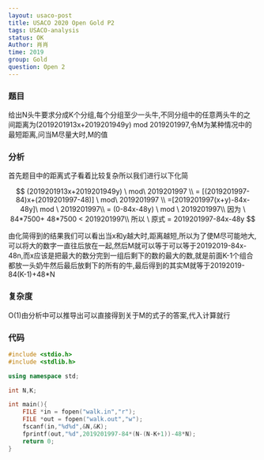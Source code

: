 ```yaml
---
layout: usaco-post
title: USACO 2020 Open Gold P2
tags: USACO-analysis
status: OK
Author: 肖肖
time: 2019
group: Gold
question: Open 2
---
```


### 题目

给出N头牛要求分成K个分组,每个分组至少一头牛,不同分组中的任意两头牛的之间距离为(2019201913x+2019201949y) mod 2019201997,令M为某种情况中的最短距离,问当M尽量大时,M的值

### 分析

首先题目中的距离式子看着比较复杂所以我们进行以下化简

$$
(2019201913x+2019201949y) \ mod\ 2019201997 \\ =
[(2019201997-84)x+(2019201997-48)] \ mod\ 2019201997 \\ =[2019201997(x+y)-84x-48y]\ mod \ 2019201997\\ =
(0-84x-48y) \ mod \ 2019201997\\
因为 \  84*7500+ 48*7500 < 2019201997\\
所以 \ 原式 = 2019201997-84x-48y
$$

由化简得到的结果我们可以看出当x和y越大时,距离越短,所以为了使M尽可能地大,可以将大的数字一直往后放在一起,然后M就可以等于可以等于20192019-84x-48n,而x应该是把最大的数分完到一组后剩下的数的最大的数,就是前面K-1个组合都放一头奶牛然后最后放剩下的所有的牛,最后得到的其实M就等于20192019-84(K-1)+48*N

### 复杂度

O(1)由分析中可以推导出可以直接得到关于M的式子的答案,代入计算就行

### 代码

```c++
#include <stdio.h>
#include <stdlib.h>

using namespace std;

int N,K;

int main(){
	FILE *in = fopen("walk.in","r");
	FILE *out = fopen("walk.out","w");
	fscanf(in,"%d%d",&N,&K);
	fprintf(out,"%d",2019201997-84*(N-(N-K+1))-48*N);
	return 0;
}

```

